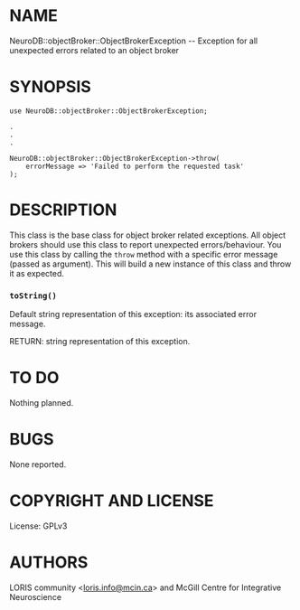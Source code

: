 # NAME

NeuroDB::objectBroker::ObjectBrokerException -- Exception for all unexpected errors
related to an object broker

# SYNOPSIS

    use NeuroDB::objectBroker::ObjectBrokerException;

    .
    .
    .

    NeuroDB::objectBroker::ObjectBrokerException->throw(
        errorMessage => 'Failed to perform the requested task'
    );

# DESCRIPTION

This class is the base class for object broker related exceptions. All object
brokers should use this class to report unexpected errors/behaviour. You use this
class by calling the `throw` method with a specific error message (passed
as argument). This will build a new instance of this class and throw
it as expected.

### `toString()`

Default string representation of this exception: its associated error
message.

RETURN: string representation of this exception.

# TO DO

Nothing planned.

# BUGS

None reported.

# COPYRIGHT AND LICENSE

License: GPLv3

# AUTHORS

LORIS community &lt;loris.info@mcin.ca> and McGill Centre for Integrative
Neuroscience
